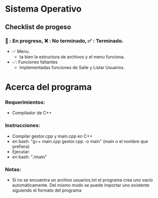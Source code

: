 # Sistema Operativo

## Checklist de progeso
### :arrows_counterclockwise: : En progreso, :x: : No terminado, :white_check_mark: : Terminado.
- :white_check_mark: Menu.
  - ta bien la estructura de archivos y el menu funciona.
- ✅: Funciones faltantes
  - Implementadas funciones de Salie y Listar Usuarios.

# Acerca del programa

### Requerimientos:

- Compilador de C++

### Instrucciones:

- Compilar gestor.cpp y main.cpp en C++
- en bash: "g++ main.cpp gestor.cpp -o main" (main o el nombre que prefiera)
- Ejecutar:
- en bash: "./main"

### Notas:

- Si no se encuentra un archivo usuarios.txt el programa crea uno vacío automáticamente. Del mismo modo se puede importar uno existente siguiendo el formato del programa
